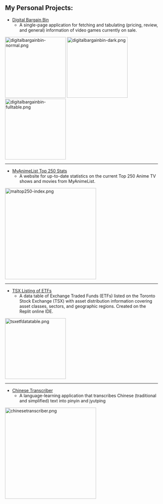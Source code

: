 ## My Personal Projects:
- [Digital Bargain Bin](https://digital-bargain-bin.vercel.app/)
  - A single-page application for fetching and tabulating (pricing, review, and general) information of video games currently on sale.

<p float="left">
  <img src="https://i.postimg.cc/7wbSmc26/digitalbargainbin-normal.png" alt="digitalbargainbin-normal.png" width="200"/>
  <img src="https://i.postimg.cc/2mkQB3jn/digitalbargainbin-dark.png" alt="digitalbargainbin-dark.png" width="200"/>
  <img src="https://i.postimg.cc/Ykd1NkjZ/digitalbargainbin-fulltable.png" alt="digitalbargainbin-fulltable.png" width="200"/>
</p>
<hr />
  
- [MyAnimeList Top 250 Stats](https://maltop250.vercel.app/)
  - A website for up-to-date statistics on the current Top 250 Anime TV shows and movies from MyAnimeList.

<p float="left">
  <img src="https://i.postimg.cc/mLtxBMJh/screencapture-maltop250-vercel-app-2021-06-29-15-48-18.png" alt="maltop250-index.png" width="300"/>
</p>
<hr />

- [TSX Listing of ETFs](https://tsxetfdatatable.aquan8.repl.co/)
  - A data table of Exchange Traded Funds (ETFs) listed on the Toronto Stock Exchange (TSX) with asset distribution information covering asset classes, sectors, and geographic regions. Created on the Replit online IDE. 

<p float="left">
  <img src="https://i.postimg.cc/196c9Yj5/tsxetfdatatable.png" alt="tsxetfdatatable.png" width="200"/>
</p>
<hr />

- [Chinese Transcriber](https://chinese-transcriber.up.railway.app/)
  - A language-learning application that transcribes Chinese (traditional and simplified) text into pinyin and jyutping

<p float="left">
  <img src="https://i.postimg.cc/5bJXTRT1/chinesetranscriber.png" alt="chinesetranscriber.png" width="300"/>
</p>


<!---
AlexQ0807/AlexQ0807 is a ✨ special ✨ repository because its `README.md` (this file) appears on your GitHub profile.
You can click the Preview link to take a look at your changes.
--->
